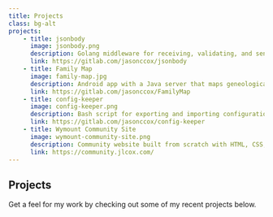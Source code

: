 ```yaml
---
title: Projects
class: bg-alt
projects: 
    - title: jsonbody
      image: jsonbody.png
      description: Golang middleware for receiving, validating, and sending JSON
      link: https://gitlab.com/jasonccox/jsonbody
    - title: Family Map
      image: family-map.jpg
      description: Android app with a Java server that maps geneological data
      link: https://gitlab.com/jasonccox/FamilyMap
    - title: config-keeper
      image: config-keeper.png
      description: Bash script for exporting and importing configuration files
      link: https://gitlab.com/jasonccox/config-keeper
    - title: Wymount Community Site
      image: wymount-community-site.png
      description: Community website built from scratch with HTML, CSS, and JavaScript
      link: https://community.jlcox.com/
---
```


## Projects
Get a feel for my work by checking out some of my recent projects below.